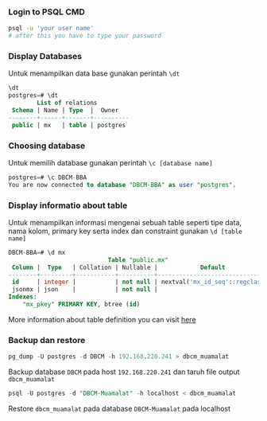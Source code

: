 ### Login to PSQL CMD

```bash
psql -u 'your user name'
# after this you have to type your password
```


### Display Databases
Untuk menampilkan data base gunakan perintah `\dt`

```sql
\dt
postgres=# \dt
        List of relations
 Schema | Name | Type  |  Owner
--------+------+-------+----------
 public | mx   | table | postgres
```

### Choosing database
Untuk memilih database gunakan perintah `\c [database name]`

```sql
postgres=# \c DBCM-BBA
You are now connected to database "DBCM-BBA" as user "postgres".
```


### Display informatio about table
Untuk menampilkan informasi mengenai sebuah table seperti tipe data, nama kolom, primary key serta index dan constraint gunakan `\d [table name]`

```sql
DBCM-BBA=# \d mx
                            Table "public.mx"
 Column |  Type   | Collation | Nullable |            Default
--------+---------+-----------+----------+--------------------------------
 id     | integer |           | not null | nextval('mx_id_seq'::regclass)
 jsonmx | json    |           | not null |
Indexes:
    "mx_pkey" PRIMARY KEY, btree (id)
```

More information about table definition you can visit [here](https://www.commandprompt.com/education/how-to-describe-a-table-in-postgresql/)

### Backup dan restore

```sql
pg_dump -U postgres -d DBCM -h 192.168.220.241 > dbcm_muamalat
```

Backup database `DBCM` pada host `192.168.220.241` dan taruh file output `dbcm_muamalat`

```sql
psql -U postgres -d "DBCM-Muamalat" -h localhost < dbcm_muamalat
```

Restore `dbcm_muamalat` pada database `DBCM-Muamalat` pada localhost